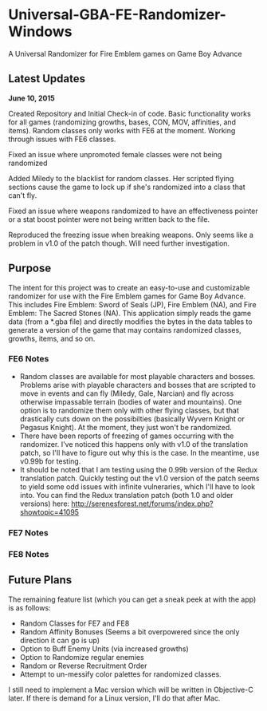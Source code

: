 # Universal-GBA-FE-Randomizer-Windows
A Universal Randomizer for Fire Emblem games on Game Boy Advance

## Latest Updates

**June 10, 2015**

Created Repository and Initial Check-in of code. Basic functionality works for all games (randomizing growths, bases, CON, MOV, affinities, and items). Random classes only works with FE6 at the moment. Working through issues with FE6 classes.

Fixed an issue where unpromoted female classes were not being randomized

Added Miledy to the blacklist for random classes. Her scripted flying sections cause the game to lock up if she's randomized into a class that can't fly.

Fixed an issue where weapons randomized to have an effectiveness pointer or a stat boost pointer were not being written back to the file.

Reproduced the freezing issue when breaking weapons. Only seems like a problem in v1.0 of the patch though. Will need further investigation.

## Purpose
The intent for this project was to create an easy-to-use and customizable randomizer for use with the Fire Emblem games for Game Boy Advance. This includes Fire Emblem: Sword of Seals (JP), Fire Emblem (NA), and Fire Emblem: The Sacred Stones (NA). This application simply reads the game data (from a *.gba file) and directly modifies the bytes in the data tables to generate a version of the game that may contains randomized classes, growths, items, and so on. 

### FE6 Notes

* Random classes are available for most playable characters and bosses. Problems arise with playable characters and bosses that are scripted to move in events and can fly (Miledy, Gale, Narcian) and fly across otherwise impassable terrain (bodies of water and mountains). One option is to randomize them only with other flying classes, but that drastically cuts down on the possibilties (basically Wyvern Knight or Pegasus Knight). At the moment, they just won't be randomized.
* There have been reports of freezing of games occurring with the randomizer. I've noticed this happens only with v1.0 of the translation patch, so I'll have to figure out why this is the case. In the meantime, use v0.99b for testing.
* It should be noted that I am testing using the 0.99b version of the Redux translation patch. Quickly testing out the v1.0 version of the patch seems to yield some odd issues with infinite vulneraries, which I'll have to look into. You can find the Redux translation patch (both 1.0 and older versions) here: http://serenesforest.net/forums/index.php?showtopic=41095

### FE7 Notes

### FE8 Notes

## Future Plans

The remaining feature list (which you can get a sneak peek at with the app) is as follows:

* Random Classes for FE7 and FE8
* Random Affinity Bonuses (Seems a bit overpowered since the only direction it can go is up)
* Option to Buff Enemy Units (via increased growths)
* Option to Randomize regular enemies
* Random or Reverse Recruitment Order
* Attempt to un-messify color palettes for randomized classes.

I still need to implement a Mac version which will be written in Objective-C later. If there is demand for a Linux version, I'll do that after Mac.
